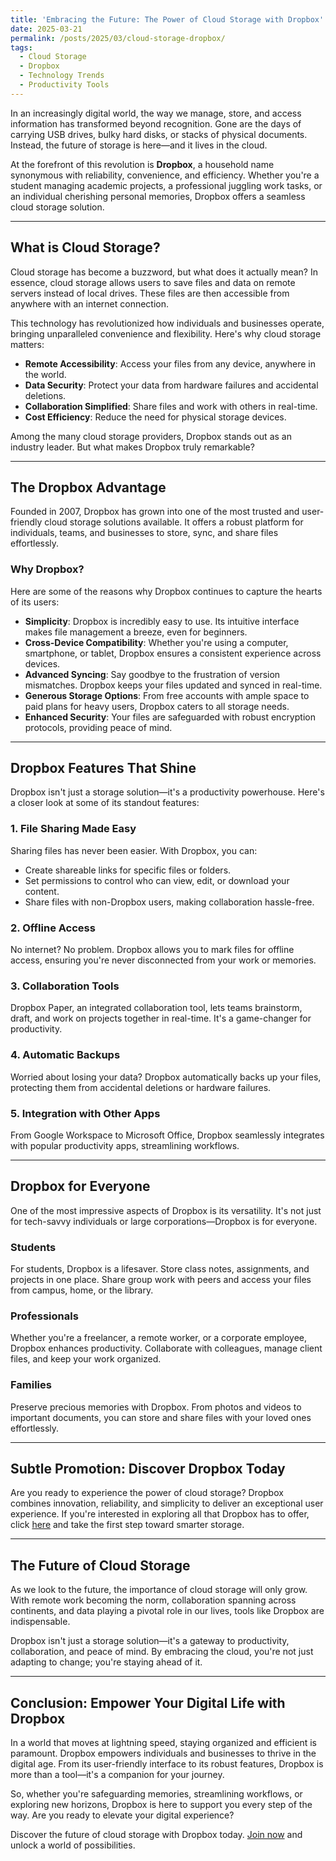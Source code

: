 ```yaml
---
title: 'Embracing the Future: The Power of Cloud Storage with Dropbox'
date: 2025-03-21
permalink: /posts/2025/03/cloud-storage-dropbox/
tags:
  - Cloud Storage
  - Dropbox
  - Technology Trends
  - Productivity Tools
---
```


In an increasingly digital world, the way we manage, store, and access information has transformed beyond recognition. Gone are the days of carrying USB drives, bulky hard disks, or stacks of physical documents. Instead, the future of storage is here—and it lives in the cloud.

At the forefront of this revolution is **Dropbox**, a household name synonymous with reliability, convenience, and efficiency. Whether you're a student managing academic projects, a professional juggling work tasks, or an individual cherishing personal memories, Dropbox offers a seamless cloud storage solution.

---

## What is Cloud Storage?

Cloud storage has become a buzzword, but what does it actually mean? In essence, cloud storage allows users to save files and data on remote servers instead of local drives. These files are then accessible from anywhere with an internet connection.

This technology has revolutionized how individuals and businesses operate, bringing unparalleled convenience and flexibility. Here's why cloud storage matters:

- **Remote Accessibility**: Access your files from any device, anywhere in the world.
- **Data Security**: Protect your data from hardware failures and accidental deletions.
- **Collaboration Simplified**: Share files and work with others in real-time.
- **Cost Efficiency**: Reduce the need for physical storage devices.

Among the many cloud storage providers, Dropbox stands out as an industry leader. But what makes Dropbox truly remarkable?

---

## The Dropbox Advantage

Founded in 2007, Dropbox has grown into one of the most trusted and user-friendly cloud storage solutions available. It offers a robust platform for individuals, teams, and businesses to store, sync, and share files effortlessly.

### Why Dropbox?

Here are some of the reasons why Dropbox continues to capture the hearts of its users:

- **Simplicity**: Dropbox is incredibly easy to use. Its intuitive interface makes file management a breeze, even for beginners.
- **Cross-Device Compatibility**: Whether you're using a computer, smartphone, or tablet, Dropbox ensures a consistent experience across devices.
- **Advanced Syncing**: Say goodbye to the frustration of version mismatches. Dropbox keeps your files updated and synced in real-time.
- **Generous Storage Options**: From free accounts with ample space to paid plans for heavy users, Dropbox caters to all storage needs.
- **Enhanced Security**: Your files are safeguarded with robust encryption protocols, providing peace of mind.

---

## Dropbox Features That Shine

Dropbox isn't just a storage solution—it's a productivity powerhouse. Here's a closer look at some of its standout features:

### 1. File Sharing Made Easy

Sharing files has never been easier. With Dropbox, you can:

- Create shareable links for specific files or folders.
- Set permissions to control who can view, edit, or download your content.
- Share files with non-Dropbox users, making collaboration hassle-free.

### 2. Offline Access

No internet? No problem. Dropbox allows you to mark files for offline access, ensuring you're never disconnected from your work or memories.

### 3. Collaboration Tools

Dropbox Paper, an integrated collaboration tool, lets teams brainstorm, draft, and work on projects together in real-time. It's a game-changer for productivity.

### 4. Automatic Backups

Worried about losing your data? Dropbox automatically backs up your files, protecting them from accidental deletions or hardware failures.

### 5. Integration with Other Apps

From Google Workspace to Microsoft Office, Dropbox seamlessly integrates with popular productivity apps, streamlining workflows.

---

## Dropbox for Everyone

One of the most impressive aspects of Dropbox is its versatility. It's not just for tech-savvy individuals or large corporations—Dropbox is for everyone.

### Students

For students, Dropbox is a lifesaver. Store class notes, assignments, and projects in one place. Share group work with peers and access your files from campus, home, or the library.

### Professionals

Whether you're a freelancer, a remote worker, or a corporate employee, Dropbox enhances productivity. Collaborate with colleagues, manage client files, and keep your work organized.

### Families

Preserve precious memories with Dropbox. From photos and videos to important documents, you can store and share files with your loved ones effortlessly.

---

## Subtle Promotion: Discover Dropbox Today

Are you ready to experience the power of cloud storage? Dropbox combines innovation, reliability, and simplicity to deliver an exceptional user experience. If you're interested in exploring all that Dropbox has to offer, click [here](https://www.dropbox.com/referrals/AADijBSrbgTy5J3aimPKUO4z0cBob-Pc29A?src=global9) and take the first step toward smarter storage.

---

## The Future of Cloud Storage

As we look to the future, the importance of cloud storage will only grow. With remote work becoming the norm, collaboration spanning across continents, and data playing a pivotal role in our lives, tools like Dropbox are indispensable.

Dropbox isn't just a storage solution—it's a gateway to productivity, collaboration, and peace of mind. By embracing the cloud, you're not just adapting to change; you're staying ahead of it.

---

## Conclusion: Empower Your Digital Life with Dropbox

In a world that moves at lightning speed, staying organized and efficient is paramount. Dropbox empowers individuals and businesses to thrive in the digital age. From its user-friendly interface to its robust features, Dropbox is more than a tool—it's a companion for your journey.

So, whether you're safeguarding memories, streamlining workflows, or exploring new horizons, Dropbox is here to support you every step of the way. Are you ready to elevate your digital experience?

Discover the future of cloud storage with Dropbox today. [Join now](https://www.dropbox.com/referrals/AADijBSrbgTy5J3aimPKUO4z0cBob-Pc29A?src=global9) and unlock a world of possibilities.
